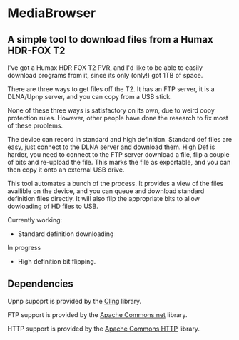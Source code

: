 
# MediaBrowser

## A simple tool to download files from a Humax HDR-FOX T2

I've got a Humax HDR FOX T2 PVR, and I'd like to be able to 
easily download programs from it, since its only (only!) got
1TB of space.

There are three ways to get files off the T2. It has an FTP
server, it is a DLNA/Upnp server, and you can copy from 
a USB stick.

None of these three ways is satisfactory on its own, due to 
weird copy protection rules. However, other people have done
the research to fix most of these problems.

The device can record in standard and high definition. Standard
def files are easy, just connect to the DLNA server and download
them. High Def is harder, you need to connect to the FTP server
download a file, flip a couple of bits and re-upload the file.
This marks the file as exportable, and you can then copy it onto
an external USB drive.

This tool automates a bunch of the process. It provides a view
of the files availible on the device, and you can queue and download
standard definition files directly. It will also flip the appropriate
bits to allow dowloading of HD files to USB.

Currently working:

  * Standard definition downloading

In progress

  * High definition bit flipping.

## Dependencies

Upnp supoprt is provided by the [Cling](http://4thline.org/projects/cling) 
library.

FTP support is provided by the [Apache Commons net](https://commons.apache.org/proper/commons-net/)
library.

HTTP support is provided by the [Apache Commons HTTP](https://hc.apache.org/) library.


